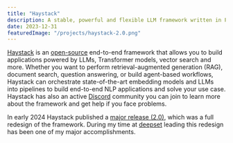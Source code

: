 ```yaml
---
title: "Haystack"
description: A stable, powerful and flexible LLM framework written in Python for RAG and Agent application
date: 2023-12-31
featuredImage: "/projects/haystack-2.0.png"
---
```


[Haystack](https://haystack.deepset.ai/) is an [open-source](https://github.com/deepset-ai/haystack) end-to-end framework that allows you to build applications powered by LLMs, Transformer models, vector search and more. Whether you want to perform retrieval-augmented generation (RAG), document search, question answering, or build agent-based workflows, Haystack can orchestrate state-of-the-art embedding models and LLMs into pipelines to build end-to-end NLP applications and solve your use case. Haystack has also an active [Discord](https://discord.com/invite/xYvH6drSmA) community you can join to learn more about the framework and get help if you face problems. 

In early 2024 Haystack published a [major release (2.0)](https://haystack.deepset.ai/release-notes/2.0.0), which was a full redesign of the framework. During my time at [deepset](https://www.deepset.ai/) leading this redesign has been one of my major accomplishments.